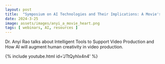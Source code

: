 ```yaml
---
layout: post
title:  "Symposium on AI Technologies and Their Implications: A Movie's Heart"
date: 2024-3-25
image: assets/images/anyi_a_movie_heart.png
tags: [ webinars, AI, resources ]
---
```


Dr. Anyi Rao talks about Intelligent Tools to Support Video Production and How AI will augment human creativity in video production.

<div class="col-12 col-md-9 col-lg-9 mb-9 gx-1">

{% include youtube.html id='JTtQyhIx4n4' %}
</div>
<br/>
<br/>

<br>
<br>
